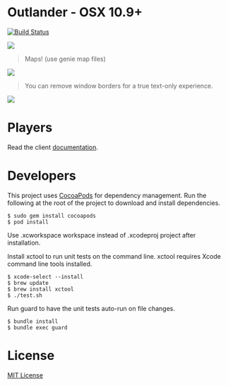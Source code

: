 Outlander - OSX 10.9+
==========

[![Build Status](https://travis-ci.org/joemcbride/outlander-osx.png?branch=master)](https://travis-ci.org/joemcbride/outlander-osx)

![](http://i.imgur.com/Q3t3QYG.png)

> Maps! (use genie map files)

![](http://i.imgur.com/GSVFrmf.png)

>You can remove window borders for a true text-only experience.

![](http://i.imgur.com/ZBtaUUR.png)

Players
==========
Read the client [documentation](commands.md).

Developers
==========

This project uses [CocoaPods](http://cocoapods.org) for dependency management.  Run the following at the root of the project to download and install dependencies.

    $ sudo gem install cocoapods
    $ pod install

Use .xcworkspace workspace instead of .xcodeproj project after installation.

Install xctool to run unit tests on the command line.  xctool requires Xcode command line tools installed.

    $ xcode-select --install
    $ brew update
    $ brew install xctool
    $ ./test.sh

Run guard to have the unit tests auto-run on file changes.

    $ bundle install
    $ bundle exec guard

License
==========
[MIT License](LICENSE.md)
